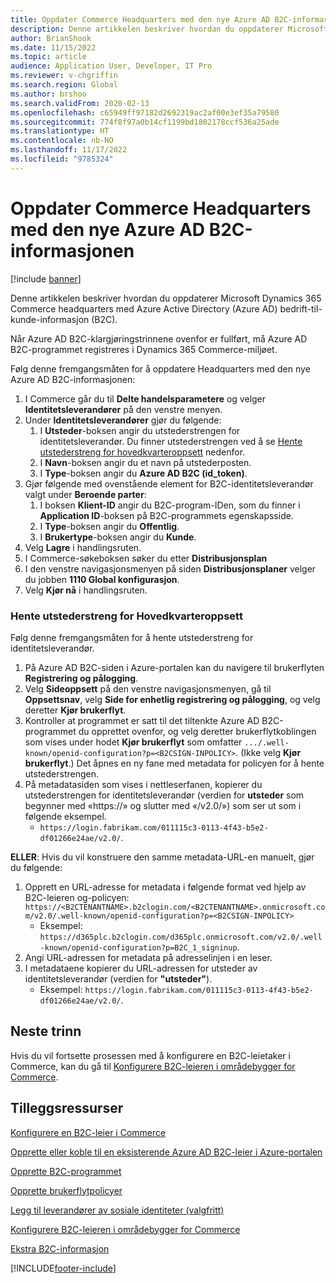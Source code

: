 ```yaml
---
title: Oppdater Commerce Headquarters med den nye Azure AD B2C-informasjonen
description: Denne artikkelen beskriver hvordan du oppdaterer Microsoft Dynamics 365 Commerce headquarters med Azure Active Directory (Azure AD) bedrift-til-kunde-informasjon (B2C).
author: BrianShook
ms.date: 11/15/2022
ms.topic: article
audience: Application User, Developer, IT Pro
ms.reviewer: v-chgriffin
ms.search.region: Global
ms.author: brshoo
ms.search.validFrom: 2020-02-13
ms.openlocfilehash: c65949ff97182d2692319ac2af00e3ef35a79580
ms.sourcegitcommit: 774f8f97a0b14cf1199bd1802178ccf536a25ade
ms.translationtype: HT
ms.contentlocale: nb-NO
ms.lasthandoff: 11/17/2022
ms.locfileid: "9785324"
---
```

# <a name="update-commerce-headquarters-with-the-new-azure-ad-b2c-information"></a>Oppdater Commerce Headquarters med den nye Azure AD B2C-informasjonen

[!include [banner](includes/banner.md)]

Denne artikkelen beskriver hvordan du oppdaterer Microsoft Dynamics 365 Commerce headquarters med Azure Active Directory (Azure AD) bedrift-til-kunde-informasjon (B2C).

Når Azure AD B2C-klargjøringstrinnene ovenfor er fullført, må Azure AD B2C-programmet registreres i Dynamics 365 Commerce-miljøet.

Følg denne fremgangsmåten for å oppdatere Headquarters med den nye Azure AD B2C-informasjonen:

1. I Commerce går du til **Delte handelsparametere** og velger **Identitetsleverandører** på den venstre menyen.
1. Under **Identitetsleverandører** gjør du følgende:
    1. I **Utsteder**-boksen angir du utstederstrengen for identitetsleverandør. Du finner utstederstrengen ved å se [Hente utstederstreng for hovedkvarteroppsett](#obtain-issuer-string-for-headquarters-setup) nedenfor.
    1. I **Navn**-boksen angir du et navn på utstederposten.
    1. I **Type**-boksen angir du **Azure AD B2C (id_token)**.
1. Gjør følgende med ovenstående element for B2C-identitetsleverandør valgt under **Beroende parter**:
    1. I boksen **Klient-ID** angir du B2C-program-IDen, som du finner i **Application ID**-boksen på B2C-programmets egenskapsside.
    1. I **Type**-boksen angir du **Offentlig**.
    1. I **Brukertype**-boksen angir du **Kunde**.
1. Velg **Lagre** i handlingsruten.
1. I Commerce-søkeboksen søker du etter **Distribusjonsplan**
1. I den venstre navigasjonsmenyen på siden **Distribusjonsplaner** velger du jobben **1110 Global konfigurasjon**.
1. Velg **Kjør nå** i handlingsruten.

### <a name="obtain-issuer-string-for-headquarters-setup"></a>Hente utstederstreng for Hovedkvarteroppsett

Følg denne fremgangsmåten for å hente utstederstreng for identitetsleverandør.

1. På Azure AD B2C-siden i Azure-portalen kan du navigere til brukerflyten **Registrering og pålogging**.
1. Velg **Sideoppsett** på den venstre navigasjonsmenyen, gå til **Oppsettsnav**, velg **Side for enhetlig registrering og pålogging**, og velg deretter **Kjør brukerflyt**.
1. Kontroller at programmet er satt til det tiltenkte Azure AD B2C-programmet du opprettet ovenfor, og velg deretter brukerflytkoblingen som vises under hodet **Kjør brukerflyt** som omfatter ``.../.well-known/openid-configuration?p=<B2CSIGN-INPOLICY>``. (Ikke velg **Kjør brukerflyt**.) Det åpnes en ny fane med metadata for policyen for å hente utstederstrengen.
1. På metadatasiden som vises i nettleserfanen, kopierer du utstederstrengen for identitetsleverandør (verdien for **utsteder** som begynner med «https://» og slutter med «/v2.0/») som ser ut som i følgende eksempel.
   - ``https://login.fabrikam.com/011115c3-0113-4f43-b5e2-df01266e24ae/v2.0/``.
 
**ELLER**: Hvis du vil konstruere den samme metadata-URL-en manuelt, gjør du følgende:

1. Opprett en URL-adresse for metadata i følgende format ved hjelp av B2C-leieren og-policyen: ``https://<B2CTENANTNAME>.b2clogin.com/<B2CTENANTNAME>.onmicrosoft.com/v2.0/.well-known/openid-configuration?p=<B2CSIGN-INPOLICY>``
    - Eksempel: ``https://d365plc.b2clogin.com/d365plc.onmicrosoft.com/v2.0/.well-known/openid-configuration?p=B2C_1_signinup``.
1. Angi URL-adressen for metadata på adresselinjen i en leser.
1. I metadataene kopierer du URL-adressen for utsteder av identitetsleverandør (verdien for **"utsteder"**).
    - Eksempel: ``https://login.fabrikam.com/011115c3-0113-4f43-b5e2-df01266e24ae/v2.0/``.

## <a name="next-steps"></a>Neste trinn

Hvis du vil fortsette prosessen med å konfigurere en B2C-leietaker i Commerce, kan du gå til [Konfigurere B2C-leieren i områdebygger for Commerce](config-b2c-tenant-site-builder.md).

## <a name="additional-resources"></a>Tilleggsressurser

[Konfigurere en B2C-leier i Commerce](set-up-b2c-tenant.md)

[Opprette eller koble til en eksisterende Azure AD B2C-leier i Azure-portalen](create-link-aad-b2c-tenant.md)

[Opprette B2C-programmet](create-b2c-app.md)

[Opprette brukerflytpolicyer](create-user-flow-policies.md)

[Legg til leverandører av sosiale identiteter (valgfritt)](add-social-identity-providers.md)

[Konfigurere B2C-leieren i områdebygger for Commerce](config-b2c-tenant-site-builder.md)

[Ekstra B2C-informasjon](additional-b2c-info.md)


[!INCLUDE[footer-include](../includes/footer-banner.md)]
